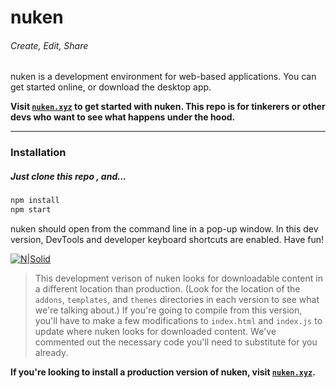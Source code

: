 # nuken 
###### Create, Edit, Share

nuken is a development environment for web-based applications. You can get started online, or download the desktop app.

**Visit [``nuken.xyz``](http://nuken.xyz/) to get started with nuken. This repo is for tinkerers or other devs who want to see what happens under the hood.**

-------
### Installation
##### Just clone this repo , and...
[]()
```sh
npm install
npm start
```
nuken should open from the command line in a pop-up window. In this dev version, DevTools and developer keyboard shortcuts are enabled. Have fun!

[![N|Solid](https://nuken.xyz/images/editor.png)](https://nodesource.com/products/nsolid)

>This development verison of nuken looks for downloadable content in a different location than production. (Look for the location of the `addons`, `templates`, and `themes` directories in each version to see what we're talking about.) If you're going to compile from this version, you'll have to make a few modifications to `index.html` and `index.js` to update where nuken looks for downloaded content. We've commented out the necessary code you'll need to substitute for you already.

**If you're looking to install a production version of nuken, visit [``nuken.xyz``](http://nuken.xyz/).**

